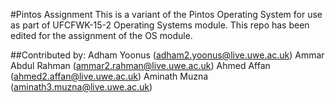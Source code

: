 #Pintos Assignment 
This is a variant of the Pintos Operating System for use as part of UFCFWK-15-2 Operating Systems module.
This repo has been edited for the assignment of the OS module.

##Contributed by:
Adham Yoonus (adham2.yoonus@live.uwe.ac.uk)
Ammar Abdul Rahman (ammar2.rahman@live.uwe.ac.uk)
Ahmed Affan (ahmed2.affan@live.uwe.ac.uk)
Aminath Muzna (aminath3.muzna@live.uwe.ac.uk)

